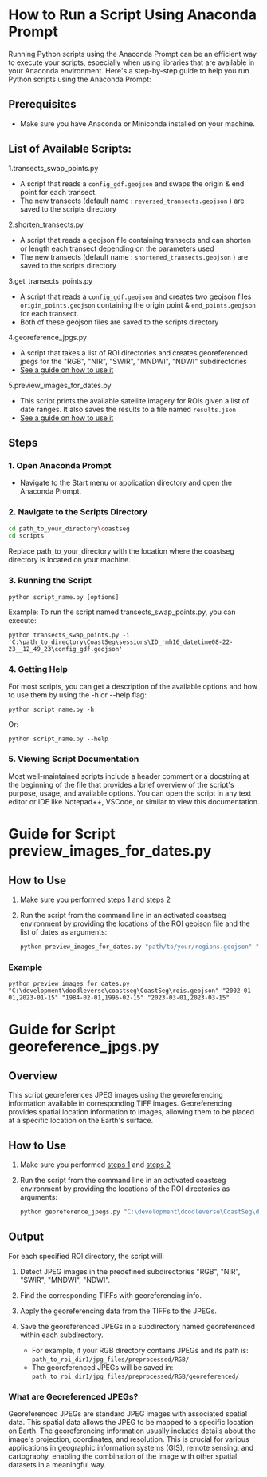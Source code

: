 # How to Run a Script Using Anaconda Prompt

Running Python scripts using the Anaconda Prompt can be an efficient way to execute your scripts, especially when using libraries that are available in your Anaconda environment. Here's a step-by-step guide to help you run Python scripts using the Anaconda Prompt:

## Prerequisites

- Make sure you have Anaconda or Miniconda installed on your machine.

## List of Available Scripts:

1.transects_swap_points.py

   - A script that reads a `config_gdf.geojson` and swaps the origin & end point for each transect.
   - The new transects (default name : `reversed_transects.geojson` ) are saved to the scripts directory

2.shorten_transects.py

   - A script that reads a geojson file containing transects and can shorten or length each transect depending on the parameters used
   - The new transects (default name : `shortened_transects.geojson` ) are saved to the scripts directory

3.get_transects_points.py

   - A script that reads a `config_gdf.geojson` and creates two geojson files `origin_points.geojson` containing the origin point & `end_points.geojson` for each transect.
   - Both of these geojson files are saved to the scripts directory

4.georeference_jpgs.py

- A script that takes a list of ROI directories and creates georeferenced jpegs for the "RGB", "NIR", "SWIR", "MNDWI", "NDWI" subdirectories
- [See a guide on how to use it](#guide-for-script-georeference_jpgspy)

5.preview_images_for_dates.py

- This script prints the available satellite imagery for ROIs given a list of date ranges. It also saves the results to a file named `results.json`
- [See a guide on how to use it](#guide-for-script-preview_images_for_datespy)

## Steps

### 1. Open Anaconda Prompt

- Navigate to the Start menu or application directory and open the Anaconda Prompt.

### 2. Navigate to the Scripts Directory

```bash
cd path_to_your_directory\coastseg
cd scripts
```

Replace path_to_your_directory with the location where the coastseg directory is located on your machine.

### 3. Running the Script

```
python script_name.py [options]
```

Example:
To run the script named transects_swap_points.py, you can execute:

```
python transects_swap_points.py -i 'C:\path_to_directory\CoastSeg\sessions\ID_rmh16_datetime08-22-23__12_49_23\config_gdf.geojson'
```

### 4. Getting Help

For most scripts, you can get a description of the available options and how to use them by using the -h or --help flag:

```
python script_name.py -h
```

Or:

```
python script_name.py --help
```

### 5. Viewing Script Documentation

Most well-maintained scripts include a header comment or a docstring at the beginning of the file that provides a brief overview of the script's purpose, usage, and available options. You can open the script in any text editor or IDE like Notepad++, VSCode, or similar to view this documentation.


# Guide for Script preview_images_for_dates.py

## How to Use

1. Make sure you performed [steps 1](#1-open-anaconda-prompt) and [steps 2](#2-navigate-to-the-scripts-directory)
2. Run the script from the command line in an activated coastseg environment by providing the locations of the ROI geojson file and the list of dates as arguments:

   ```python
   python preview_images_for_dates.py "path/to/your/regions.geojson" "2002-01-01,2023-01-15" "1984-02-01,1995-02-15" "2023-03-01,2023-03-15"
   ```
### Example
```
python preview_images_for_dates.py "C:\development\doodleverse\coastseg\CoastSeg\rois.geojson" "2002-01-01,2023-01-15" "1984-02-01,1995-02-15" "2023-03-01,2023-03-15"
```


# Guide for Script georeference_jpgs.py

## Overview

This script georeferences JPEG images using the georeferencing information available in corresponding TIFF images. Georeferencing provides spatial location information to images, allowing them to be placed at a specific location on the Earth's surface.

## How to Use

1. Make sure you performed [steps 1](#1-open-anaconda-prompt) and [steps 2](#2-navigate-to-the-scripts-directory)
2. Run the script from the command line in an activated coastseg environment by providing the locations of the ROI directories as arguments:

   ```python
   python georeference_jpegs.py "C:\development\doodleverse\CoastSeg\data\ID_quj9_datetime09-28-23__05_12_40" "C:\development\doodleverse\CoastSeg\data\ID_tyg8_datetime09-29-23__05_18_40"
   ```

## Output

For each specified ROI directory, the script will:

1. Detect JPEG images in the predefined subdirectories "RGB", "NIR", "SWIR", "MNDWI", "NDWI".
2. Find the corresponding TIFFs with georeferencing info.
3. Apply the georeferencing data from the TIFFs to the JPEGs.
4. Save the georeferenced JPEGs in a subdirectory named georeferenced within each subdirectory.

   - For example, if your RGB directory contains JPEGs and its path is:
     `path_to_roi_dir1/jpg_files/preprocessed/RGB/`
   - The georeferenced JPEGs will be saved in: `path_to_roi_dir1/jpg_files/preprocessed/RGB/georeferenced/`

### What are Georeferenced JPEGs?

Georeferenced JPEGs are standard JPEG images with associated spatial data. This spatial data allows the JPEG to be mapped to a specific location on Earth. The georeferencing information usually includes details about the image's projection, coordinates, and resolution. This is crucial for various applications in geographic information systems (GIS), remote sensing, and cartography, enabling the combination of the image with other spatial datasets in a meaningful way.


